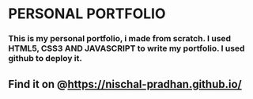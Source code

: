 # PERSONAL PORTFOLIO

### This is my personal portfolio, i made from scratch. I used HTML5, CSS3 AND JAVASCRIPT to write my portfolio. I used github to deploy it.

## Find it on @https://nischal-pradhan.github.io/ 

